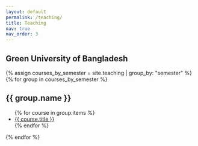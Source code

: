 ```yaml
---
layout: default
permalink: /teaching/
title: Teaching
nav: true
nav_order: 3
---
```

## Green University of Bangladesh

{% assign courses_by_semester = site.teaching | group_by: "semester" %}
{% for group in courses_by_semester %}
  <h2>{{ group.name }}</h2>
  <ul>
    {% for course in group.items %}
      <li>
        <a href="{{ course.url }}">{{ course.title }}</a>
      </li>
    {% endfor %}
  </ul>
{% endfor %}


